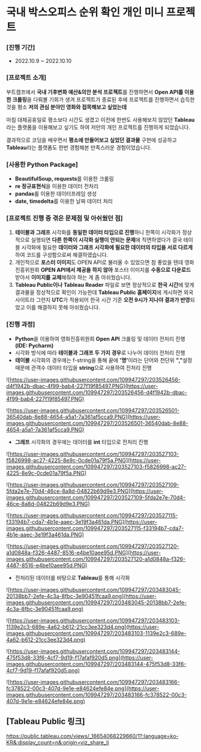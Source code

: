 # 국내 박스오피스 순위 확인 개인 미니 프로젝트

### [진행 기간]

- 2022.10.9 ~ 2022.10.10

### [프로젝트 소개]

부트캠프에서 **국내 기후변화 예산&의안 분석 프로젝트**를 진행하면서 **Open API를 이용한 크롤링**을 다뤄볼 기회가 생겨 프로젝트가 종료된 후에 프로젝트를 진행하면서 습득한 것을 평소 **저의 관심 분야인 영화와 접목해보고 싶었는데** 

마침 대체공휴일로 평소보다 시간도 생겼고 이전에 한번도 사용해보지 않았던 **Tableau**라는 플랫폼을 이용해보고 싶기도 하여 저만의 개인 프로젝트를 진행하게 되었습니다.

결과적으로 코딩을 배우면서 **평소에 만들어보고 싶었던 결과물** 구현에 성공하고 **Tableau**라는 플랫폼도 한번 경험해본 만족스러운 경험이었습니다.

### [사용한 Python Package]

- **BeautifulSoup, requests**를 이용한 크롤링
- **re 정규표현식**을 이용한 데이터 전처리
- **pandas**를 이용한 데이터프레임 생성
- **date, timedelta**를 이용한 날짜 데이터 처리

### [프로젝트 진행 중 겪은 문제점 및 아쉬웠던 점]

1. **테이블과 그래프** 시각화를 **동일한 데이터 타입으로 진행**하니 한쪽이 시각화가 정상적으로 실행되면 **다른 한쪽이 시각화 실행이 안되는 문제**에 직면하였다가
결국 테이블 시각화에 필요한 **데이터와 그래프 시각화에 필요한 데이터의 타입을 서로 다르게** 하여 코드를 구성함으로써 해결하였습니다.
2. 개인적으로 **포스터 이미지**도 OPEN API로 불러올 수 있었으면 참 좋았을 텐데 영화진흥위원회 **OPEN API에서 제공을 하지 않아** 포스터 이미지를 **수동으로 다운로드** 받아서 **이미지를 교체**해줘야 하는 게 좀 아쉬웠습니다.
3. **Tableau Public이나 Tableau Reader** 파일로 보면 정상적으로 **한국 시간**에 맞게 결과물을 정상적으로 확인이 가능한데 **Tableau Public 홈페이지**에 게시하면 외국 사이트라 그런지 **UTC**가 적용되어 한국 시간 기준 **오전 9시가 지나야 결과가 반영**되었고 이를 해결하지 못해 아쉬웠습니다.

### [진행 과정]

- **Python**을 이용하여 영화진흥위원회 **Open API** 크롤링 및 데이터 전처리 진행 **(IDE: Pycharm)**
- 시각화 방식에 따라 **테이블과 그래프 두 가지 경우**로 나누어 데이터 전처리 진행
- **테이블** 시각화의 경우에는 f-string을 통해 끝에 <b>'명'</b>이라는 단어와 천단위 <b>","</b>설정 때문에 관객수 데이터 타입을 **string**으로 사용하여 전처리 진행

![https://user-images.githubusercontent.com/109947297/203526456-d4f1942b-dbac-4f99-bab4-227f19f85497.PNG](https://user-images.githubusercontent.com/109947297/203526456-d4f1942b-dbac-4f99-bab4-227f19f85497.PNG)

![https://user-images.githubusercontent.com/109947297/203526501-36540dab-8e88-4654-a5a1-7a361af5cca9.PNG](https://user-images.githubusercontent.com/109947297/203526501-36540dab-8e88-4654-a5a1-7a361af5cca9.PNG)

- **그래프** 시각화의 경우에는 데이터를 **int** 타입으로 전처리 진행

![https://user-images.githubusercontent.com/109947297/203527103-f5826998-ac27-4225-8e9c-0cde01a79f5a.PNG](https://user-images.githubusercontent.com/109947297/203527103-f5826998-ac27-4225-8e9c-0cde01a79f5a.PNG)

![https://user-images.githubusercontent.com/109947297/203527109-5fda2e7e-70d4-46ce-8a8d-04822b69d9e3.PNG](https://user-images.githubusercontent.com/109947297/203527109-5fda2e7e-70d4-46ce-8a8d-04822b69d9e3.PNG)

![https://user-images.githubusercontent.com/109947297/203527115-f33194b7-cda7-4b1e-aaec-3e19f3a461da.PNG](https://user-images.githubusercontent.com/109947297/203527115-f33194b7-cda7-4b1e-aaec-3e19f3a461da.PNG)

![https://user-images.githubusercontent.com/109947297/203527120-a1d0848a-f326-4487-8516-e4be10aee95d.PNG](https://user-images.githubusercontent.com/109947297/203527120-a1d0848a-f326-4487-8516-e4be10aee95d.PNG)

- 전처리된 데이터를 바탕으로 **Tableau**를 통해 시각화

![https://user-images.githubusercontent.com/109947297/203483045-20138bb7-2efe-4c3a-8fbc-3e90451fcaa9.png](https://user-images.githubusercontent.com/109947297/203483045-20138bb7-2efe-4c3a-8fbc-3e90451fcaa9.png)

![https://user-images.githubusercontent.com/109947297/203483103-1139e2c3-689e-4a62-b612-21cc3ee323d4.png](https://user-images.githubusercontent.com/109947297/203483103-1139e2c3-689e-4a62-b612-21cc3ee323d4.png)

![https://user-images.githubusercontent.com/109947297/203483144-475f53d8-33f6-4cf7-9d19-f17afaf920d5.png](https://user-images.githubusercontent.com/109947297/203483144-475f53d8-33f6-4cf7-9d19-f17afaf920d5.png)

![https://user-images.githubusercontent.com/109947297/203483166-fc378522-00c3-407d-9e1e-e84624efe84e.png](https://user-images.githubusercontent.com/109947297/203483166-fc378522-00c3-407d-9e1e-e84624efe84e.png)

## [Tableau Public 링크]

https://public.tableau.com/views/_16654068229660/1?:language=ko-KR&:display_count=n&:origin=viz_share_li
